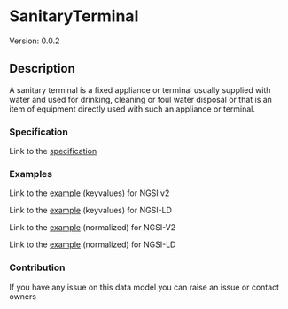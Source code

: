 # SanitaryTerminal
Version: 0.0.2

## Description 

A sanitary terminal is a fixed appliance or terminal usually supplied with water and used for drinking, cleaning or foul water disposal or that is an item of equipment directly used with such an appliance or terminal.
### Specification

Link to the [specification](https://github.com/smart-data-models/incubated/SAREF/s4bldg/SanitaryTerminal/doc/spec.md)

### Examples

Link to the [example](https://github.com/smart-data-models/incubated/SAREF/s4bldg/SanitaryTerminal/examples/example.json) (keyvalues) for NGSI v2

Link to the [example](https://github.com/smart-data-models/incubated/SAREF/s4bldg/SanitaryTerminal/examples/example.jsonld) (keyvalues) for NGSI-LD

Link to the [example](https://github.com/smart-data-models/incubated/SAREF/s4bldg/SanitaryTerminal/examples/example-normalized.json) (normalized) for NGSI-V2

Link to the [example](https://github.com/smart-data-models/incubated/SAREF/s4bldg/SanitaryTerminal/examples/example-normalized.jsonld) (normalized) for NGSI-LD
### Contribution

 If you have any issue on this data model you can raise an issue or contact owners
